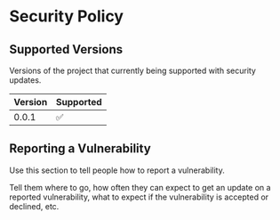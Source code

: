 # Security Policy

## Supported Versions

Versions of the project that currently being supported with security updates.

| Version | Supported          |
| ------- | ------------------ |
| 0.0.1   | :white_check_mark: |


## Reporting a Vulnerability

Use this section to tell people how to report a vulnerability.

Tell them where to go, how often they can expect to get an update on a
reported vulnerability, what to expect if the vulnerability is accepted or
declined, etc.
